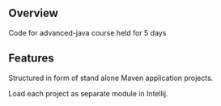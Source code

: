 
## Overview

Code for advanced-java course held for 5 days 

## Features

Structured in form of stand alone Maven application projects.

Load each project as separate module in Intellij.